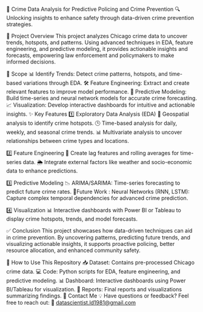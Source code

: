 🌟 Crime Data Analysis for Predictive Policing and Crime Prevention
🔍 Unlocking insights to enhance safety through data-driven crime prevention strategies.

📌 Project Overview
This project analyzes Chicago crime data to uncover trends, hotspots, and patterns. Using advanced techniques in EDA, feature engineering, and predictive modeling, it provides actionable insights and forecasts, empowering law enforcement and policymakers to make informed decisions.

🎯 Scope
📊 Identify Trends: Detect crime patterns, hotspots, and time-based variations through EDA.
🛠️ Feature Engineering: Extract and create relevant features to improve model performance.
🔮 Predictive Modeling: Build time-series and neural network models for accurate crime forecasting.
📈 Visualization: Develop interactive dashboards for intuitive and actionable insights.
✨ Key Features
1️⃣ Exploratory Data Analysis (EDA)
📍 Geospatial analysis to identify crime hotspots.
🕒 Time-based analysis for daily, weekly, and seasonal crime trends.
📊 Multivariate analysis to uncover relationships between crime types and locations.

2️⃣ Feature Engineering
🔗 Create lag features and rolling averages for time-series data.
🌦️ Integrate external factors like weather and socio-economic data to enhance predictions.

3️⃣ Predictive Modeling
📉 ARIMA/SARIMA: Time-series forecasting to predict future crime rates.
🧠Future Work :  Neural Networks (RNN, LSTM): Capture complex temporal dependencies for advanced crime prediction.

4️⃣ Visualization
📊 Interactive dashboards with Power BI or Tableau to display crime hotspots, trends, and model forecasts.

✅ Conclusion
This project showcases how data-driven techniques can aid in crime prevention. By uncovering patterns, predicting future trends, and visualizing actionable insights, it supports proactive policing, better resource allocation, and enhanced community safety.

📂 How to Use This Repository
📥 Dataset: Contains pre-processed Chicago crime data.
💻 Code: Python scripts for EDA, feature engineering, and predictive modeling.
📊 Dashboard: Interactive dashboards using Power BI/Tableau for visualization.
📄 Reports: Final reports and visualizations summarizing findings.
📧 Contact Me
💡 Have questions or feedback? Feel free to reach out:
📩 datascientist.ld1981@gmail.com
